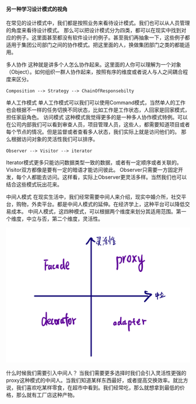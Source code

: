 
#### 另一种学习设计模式的视角


在常见的设计模式中，我们都是按照业务来看待设计模式。我们也可以从人员管理的角度来看待设计模式。
那么可以把设计模式分为四类，都可以在现实中找到对应的例子。这里面甚至都没有软件设计的例子。甚至我们再抽象一下，这些例子都适用于集团公司部门之间的协作模式。把这里面的人，换做集团部门之类的都能适用。


多人协作
这种就是讲多个人怎么协作起来。这里面的人你可以理解为一个对象（Object）。如何组织一群人协作起来，按照有序的维度或者说人与人之间耦合程度来区分。
```mermaid
Composition --> Strategy --> ChainOfResponsebilty

```
单人工作模式
单人工作模式可以我们可以使用Command模式，当然单人的工作也会根据不一样的任务切换不同状态，比如工作是工作状态，人回家是回家模式，担任家庭角色。
访问模式
这种模式我觉得更多的是一种多人协作模式特例。可以在公司内部我们可以看到审查人员，项目管理人员，这些人，都需要知道项目或者每个节点的情况。但是监督或者查看多人状态，我们实际上就是访问他们的。
那么根据访问对象的灵活性我们可以排序。
```
Observer --> Visitor --> iterator
```

Iterator模式更多只能访问数据类型一致的数据，或者有一定顺序或者关联的。
Visitor双方都像是要有一定的暗语才能访问彼此。
Observer只需要一方固定开发，每个人都能去访问。这样看，实际上Observer更灵活多样。当然我们也可以结合这些模式玩出花来。


中间人模式
在现实生活中，我们经常需要中间人来介绍，现实中婚介所，社交平台，购物，外卖平台。都是中间人模式的延伸。在经济学上，这种平台可以降低交易成本。
中间人模式，这四种模式，可以根据两个维度来划分其适用范围。第一个维度，中立与否，第二个维度，灵活性。   

![](images/image.png)

什么时候我们需要引入中间人？
当我们需要更多选择时我们会引入灵活性更强的proxy这种模式的中间人。当我们知道某样东西最好，或者提高交换效率。就比方说，我们喜欢吃某样零食，在超市中看到。我们经常吃，那么就想拿到最低的价格，那么就有工厂店这种产物。

